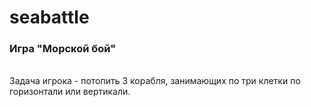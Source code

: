 # seabattle
<h3>Игра "Морской бой"</h3>
<br>Задача игрока - потопить 3 корабля, занимающих по три клетки по горизонтали или вертикали.
